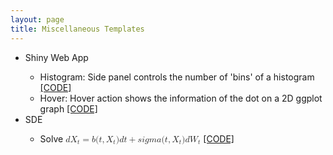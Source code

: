 ```yaml
---
layout: page
title: Miscellaneous Templates
---
```

<div class="media">
    <div class="media-body">
       <p class="media-heading">
          <p>
          <ul>
        <li>Shiny Web App</li>
        <ul>
          <li>Histogram: Side panel controls the number of 'bins' of a histogram <a href="https://github.com/WenqiAngieWu/Miscellaneous-Templates/tree/master/histogram">[CODE]</a></li> 
          <li>Hover: Hover action shows the information of the dot on a 2D ggplot graph <a href="https://github.com/WenqiAngieWu/Miscellaneous-Templates/tree/master/hover">[CODE]</a> </li>
        </ul>
        <li>SDE</li>
        <ul>
          <li>Solve <math>
  <mi>d</mi>
  <msub>
    <mi>X</mi>
    <mi>t</mi>
  </msub>
  <mo>=</mo>
  <mi>b</mi>
  <mo stretchy="false">(</mo>
  <mi>t</mi>
  <mo>,</mo>
  <msub>
    <mi>X</mi>
    <mi>t</mi>
  </msub>
  <mo stretchy="false">)</mo>
  <mi>d</mi>
  <mi>t</mi>
  <mo>+</mo>
  <mi>s</mi>
  <mi>i</mi>
  <mi>g</mi>
  <mi>m</mi>
  <mi>a</mi>
  <mo stretchy="false">(</mo>
  <mi>t</mi>
  <mo>,</mo>
  <msub>
    <mi>X</mi>
    <mi>t</mi>
  </msub>
  <mo stretchy="false">)</mo>
  <mi>d</mi>
  <msub>
    <mi>W</mi>
    <mi>t</mi>
  </msub>
</math> <a href="https://github.com/WenqiAngieWu/Miscellaneous-Templates/tree/master/SDE">[CODE]</a></li>           
        </ul>
      </ul>
       </p>
       </p>
    </div>
</div>














